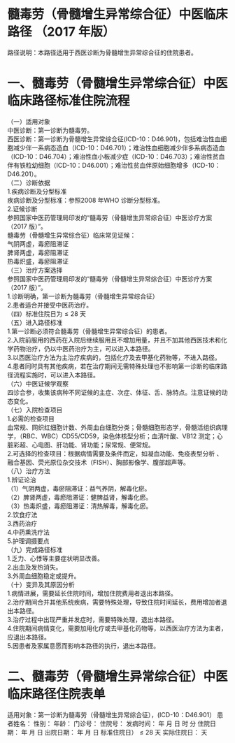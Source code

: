 # 髓毒劳（骨髓增生异常综合征）中医临床路径 （2017 年版）  
路径说明：本路径适用于西医诊断为骨髓增生异常综合征的住院患者。  
# 一、髓毒劳（骨髓增生异常综合征）中医临床路径标准住院流程  
（一）适用对象  
中医诊断：第一诊断为髓毒劳。  
西医诊断：第一诊断为骨髓增生异常综合征(ICD-10：D46.901)，包括难治性血细胞减少伴一系病态造血（ICD-10：D46.701）；难治性血细胞减少伴多系病态造血（ICD-10：D46.704）；难治性血小板减少症（ICD-10：D46.703）；难治性贫血伴有铁粒幼细胞（ICD-10：D46.001）；难治性贫血伴原始细胞增多（ICD-10：D46.201）。  
（二）诊断依据  
1.疾病诊断及分型标准  
疾病诊断及分型标准：参照2008 年WHO 诊断分型标准。  
2.证候诊断  
参照国家中医药管理局印发的“髓毒劳（骨髓增生异常综合征）中医诊疗方案（2017 版）”。  
髓毒劳（骨髓增生异常综合征）临床常见证候：  
气阴两虚，毒瘀阻滞证  
脾肾两虚，毒瘀阻滞证  
热毒炽盛，毒瘀阻滞证  
（三）治疗方案选择  
参照国家中医药管理局印发的“髓毒劳（骨髓增生异常综合征）中医诊疗方案（2017 版）”。  
1.诊断明确，第一诊断为髓毒劳（骨髓增生异常综合征）  
2.患者适合并接受中医药治疗。  
（四）标准住院日为${\leqslant}28$ 天  
（五）进入路径标准  
1.第一诊断必须符合髓毒劳（骨髓增生异常综合征）的患者。  
2.入院前服用的西药在入院后继续服用且不增加用量，并且不加其他西医技术和化学药物治疗，仍以中医药治疗为主，可以进入本路径。  
3.以西医治疗方法为主治疗疾病的，包括化疗及去甲基化药物等，不进入路径。  
4.患者同时具有其他疾病，若在治疗期间无需特殊处理也不影响第一诊断的临床路径流程实施时，可以进入本路径。  
（六）中医证候学观察  
四诊合参，收集该病种不同证候的主症、次症、体征、舌、脉特点。注意证候的动态变化。  
（七）入院检查项目  
1.必需的检查项目  
血常规、网织红细胞计数、外周血白细胞分类；骨髓细胞形态学，骨髓活组织病理学，（RBC、WBC）CD55/CD59，染色体核型分析；血清叶酸、VB12 测定；心脏彩超、心电图、肝功能、肾功能；尿常规、便常规。  
2.可选择的检查项目：根据病情需要及条件而定，如凝血功能、免疫表型分析 、融合基因、荧光原位杂交技术（FISH）、胸部影像学、腹部超声等。  
（八）治疗方法  
1.辨证论治  
（1）气阴两虚，毒瘀阻滞证：益气养阴，解毒化瘀。  
（2）脾肾两虚，毒瘀阻滞证：健脾益肾，解毒化瘀。  
（3）热毒炽盛，毒瘀阻滞证：清热解毒，解毒化瘀。  
2.饮食疗法  
3.西药治疗  
4.中药熏洗疗法  
5.护理调摄要点  
（九）完成路径标准  
1.乏力、心悸等主要症状明显改善。  
2.出血及发热消失。  
3.外周血细胞稳定或提升。  
（十）变异及其原因分析  
1.病情进展，需要延长住院时间，增加住院费用者退出本路径。  
2.治疗期间合并其他系统疾病，需要特殊处理，导致住院时间延长，费用增加者退出本路径。  
3.治疗过程中出现严重并发症时，需要特殊处理，退出本路径。  
4.住院期间病情变化，需要加用化疗或去甲基化药物等，以西医治疗方法为主者，应退出本路径。  
5.因患者及家属意愿而影响本路径的执行，退出本路径。  
# 二、髓毒劳（骨髓增生异常综合征）中医临床路径住院表单  
适用对象：第一诊断为髓毒劳（骨髓增生异常综合征），(ICD-10：D46.901） 患者姓名：          性别：    年龄：    门诊号：         住院号：            发病时间：   年  月  日  时  分  住院日期：   年  月  日 出院日期：   年  月   日 标准住院日）${\leqslant}28$ 天              实际住院日：    天  

